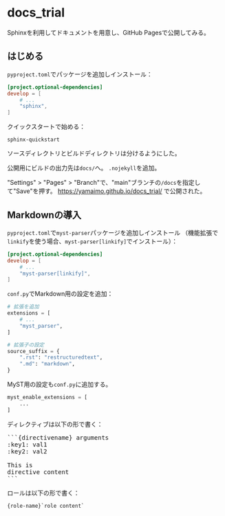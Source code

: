 # docs_trial

Sphinxを利用してドキュメントを用意し、GitHub Pagesで公開してみる。

## はじめる

`pyproject.toml`でパッケージを追加しインストール：

```toml
[project.optional-dependencies]
develop = [
    # ...
    "sphinx",
]
```

クイックスタートで始める：

```console
sphinx-quickstart
```

ソースディレクトリとビルドディレクトリは分けるようにした。

公開用にビルドの出力先は`docs/`へ。
`.nojekyll`を追加。

"Settings" > "Pages" > "Branch"で、"main"ブランチの`/docs`を指定して"Save"を押す。
https://yamaimo.github.io/docs_trial/ で公開された。

## Markdownの導入

`pyproject.toml`で`myst-parser`パッケージを追加しインストール
（機能拡張で`linkify`を使う場合、`myst-parser[linkify]`でインストール）：

```toml
[project.optional-dependencies]
develop = [
    # ...
    "myst-parser[linkify]",
]
```

`conf.py`でMarkdown用の設定を追加：

```python
# 拡張を追加
extensions = [
    # ...
    "myst_parser",
]

# 拡張子の設定
source_suffix = {
    ".rst": "restructuredtext",
    ".md": "markdown",
}
```

MyST用の設定も`conf.py`に追加する。

```python
myst_enable_extensions = [
    ...
]
```

ディレクティブは以下の形で書く：

<pre>
```{directivename} arguments
:key1: val1
:key2: val2

This is
directive content
```
</pre>

ロールは以下の形で書く：

```
{role-name}`role content`
```
